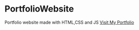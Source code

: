 # PortfolioWebsite
Portfolio website made with HTML,CSS and JS
[Visit My Portfolio](https://azmine-1.github.io/PortfolioWebsite/assets/index.html)



